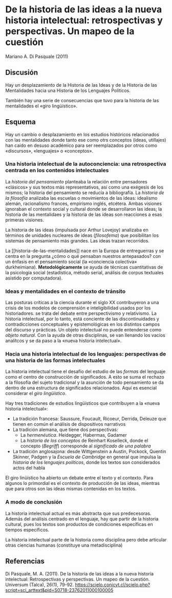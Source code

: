 # De la historia de las ideas a la nueva historia intelectual: retrospectivas y perspectivas. Un mapeo de la cuestión
Mariano A. Di Pasquale (2011)

## Discusión
Hay un desplazamiento de la Historia de las Ideas y de la Historia de las Mentalidades hacia una Historia de los Lenguajes Políticos.

También hay una serie de consecuencias que tuvo para la historia de las mentalidades el «giro lingüístico».

## Esquema
Hay un cambio o desplazamiento en los estudios históricos relacionados con las mentalidades donde tanto ese como otrs conceptos (ideas, utillajes) han caído en desuso académico para ser reemplazados por otros como «discursos», «lenguajes» o «conceptos».

### Una historia intelectual de la autoconciencia: una retrospectiva centrada en los contenidos intelectuales
La *historia del pensamiento* planteaba la relación entre pensadores «clásicos» y sus textos más representativos, así como una exégesis de los mismos; la historia del pensamiento se reducía a bibliografía. La *historia de la filosofía* analizaba las escuelas o movimientos de las ideas: idealismo alemán, racionalismo frances, empirismo inglés, etcétera. Ambas visiones ignoraban el contexto social y cultural donde se desarrollaron las ideas; la historia de las mentalidaes y la historia de las ideas son reacciones a esas primeras visiones.

La historia de las ideas (impulsada por Arthur Lovejoy) analizaba en términos de unidades nucleares de ideas (*filosofema*) que posibilitan los sistemas de pensamiento más grandes. Las ideas trazan recorridos.

La [[historia-de-las-mentalidades]] nace en la Europa de entreguerras y se centra en la pregunta ¿cómo o qué pensaban nuestros antepasados? con un énfasis en el pensamiento social (la «conciencia colectiva» durkheimiana). **Metodológicamente** se ayuda de técnicas cuantitativas de la psicología social (estadística, método serial, análisis de corpus textuales asistido por computadora). 

### Ideas y mentalidades en el contexto de tránsito
Las posturas críticas a la ciencia durante el siglo XX contribuyeron a una crisis de los modelos de comprensión e inteligibilidad usados por los historiadores. se trata del debate entre perspectivismo y relativismo. La historia intelectual, por lo tanto, está conciente de las discontinuidades y contradicciones conceptuales y epistemológicas en los distintos campos del discurso y prácticas. Un objeto intelectual no puede entenderse como *objeto natural*. Con la ayuda de otras disciplinas, se van llenando los vacíos analítcos y se da paso a la «nueva historia intelectual».

### Hacia una historia intelectual de los lenguajes: perspectivas de una historia de las formas intelectuales
La historia intelectual tiene el desafío del estudio de las *formas* del lenguaje como el centro de construcción de significados. A esto se suma el rechazo a la filosofía del sujeto tradicional y la asunción de todo pensamiento se da dentro de una estructura de significados relacionados. Aquí es esencial considerar el *giro lingüístico*.

Hay tres tradiciones de estudios lingüísticos que contribuyen a la «nueva historia intelectual»:
- La tradición francesa: Saussure, Foucault, Ricoeur, Derrida, Deleuze que tienen en común el análisis de dispositivos narrativos
- La tradición alemana, que tiene dos perspectivas: 
    - La *hermenéutica*. Heidegger, Habermas, Gadamer
    - La *historia de los conceptos* de Reinhart Koselleck, donde el concepto (*Begriff*) corresponde al *significado de una palabra*
- La tradición anglosajona: desde Wittgenstein a Austin, Pockock, Quentin Skinner, Padgen y la *Escuela de Cambridge* en general que impulsa la *historia de los lenguajes políticos*, donde los textos son considerados actos del habla

El giro linüístico ha abierto un debate entre el texto y el contexto. Para algunos lo primordial es el contexto de producción de las ideas, mientras que para otros son las ideas mismas contenidas en los textos.

### A modo de conclusión
La historia intelectual actual es más abstracta que sus predecesoras. Además del análisis centrado en el lenguaje, hay que partir de la historia cultural, pues los textos son productos de condiciones específicas en tiempos específicos.

La historia intelectual parte de la historia como disciplina pero debe articular otras ciencias humanas (constituye una metadisciplina)

## Referencias

Di Pasquale, M. A. (2011). De la historia de las ideas a la nueva historia intelectual: Retrospectivas y perspectivas. Un mapeo de la cuestión. Universum (Talca), 26(1), 79-92. <https://scielo.conicyt.cl/scielo.php?script=sci_arttext&pid=S0718-23762011000100005>
